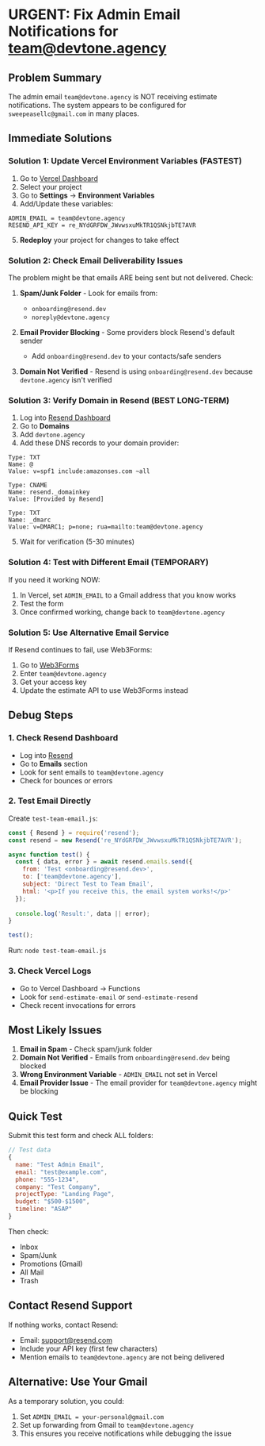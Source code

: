 # URGENT: Fix Admin Email Notifications for team@devtone.agency

## Problem Summary
The admin email `team@devtone.agency` is NOT receiving estimate notifications. The system appears to be configured for `sweepeasellc@gmail.com` in many places.

## Immediate Solutions

### Solution 1: Update Vercel Environment Variables (FASTEST)

1. Go to [Vercel Dashboard](https://vercel.com)
2. Select your project
3. Go to **Settings** → **Environment Variables**
4. Add/Update these variables:

```
ADMIN_EMAIL = team@devtone.agency
RESEND_API_KEY = re_NYdGRFDW_JWvwsxuMkTR1QSNkjbTE7AVR
```

5. **Redeploy** your project for changes to take effect

### Solution 2: Check Email Deliverability Issues

The problem might be that emails ARE being sent but not delivered. Check:

1. **Spam/Junk Folder** - Look for emails from:
   - `onboarding@resend.dev`
   - `noreply@devtone.agency`

2. **Email Provider Blocking** - Some providers block Resend's default sender
   - Add `onboarding@resend.dev` to your contacts/safe senders

3. **Domain Not Verified** - Resend is using `onboarding@resend.dev` because `devtone.agency` isn't verified

### Solution 3: Verify Domain in Resend (BEST LONG-TERM)

1. Log into [Resend Dashboard](https://resend.com)
2. Go to **Domains**
3. Add `devtone.agency`
4. Add these DNS records to your domain provider:

```
Type: TXT
Name: @
Value: v=spf1 include:amazonses.com ~all

Type: CNAME
Name: resend._domainkey
Value: [Provided by Resend]

Type: TXT
Name: _dmarc
Value: v=DMARC1; p=none; rua=mailto:team@devtone.agency
```

5. Wait for verification (5-30 minutes)

### Solution 4: Test with Different Email (TEMPORARY)

If you need it working NOW:

1. In Vercel, set `ADMIN_EMAIL` to a Gmail address that you know works
2. Test the form
3. Once confirmed working, change back to `team@devtone.agency`

### Solution 5: Use Alternative Email Service

If Resend continues to fail, use Web3Forms:

1. Go to [Web3Forms](https://web3forms.com)
2. Enter `team@devtone.agency`
3. Get your access key
4. Update the estimate API to use Web3Forms instead

## Debug Steps

### 1. Check Resend Dashboard
- Log into [Resend](https://resend.com)
- Go to **Emails** section
- Look for sent emails to `team@devtone.agency`
- Check for bounces or errors

### 2. Test Email Directly
Create `test-team-email.js`:

```javascript
const { Resend } = require('resend');
const resend = new Resend('re_NYdGRFDW_JWvwsxuMkTR1QSNkjbTE7AVR');

async function test() {
  const { data, error } = await resend.emails.send({
    from: 'Test <onboarding@resend.dev>',
    to: ['team@devtone.agency'],
    subject: 'Direct Test to Team Email',
    html: '<p>If you receive this, the email system works!</p>'
  });
  
  console.log('Result:', data || error);
}

test();
```

Run: `node test-team-email.js`

### 3. Check Vercel Logs
- Go to Vercel Dashboard → Functions
- Look for `send-estimate-email` or `send-estimate-resend`
- Check recent invocations for errors

## Most Likely Issues

1. **Email in Spam** - Check spam/junk folder
2. **Domain Not Verified** - Emails from `onboarding@resend.dev` being blocked
3. **Wrong Environment Variable** - `ADMIN_EMAIL` not set in Vercel
4. **Email Provider Issue** - The email provider for `team@devtone.agency` might be blocking

## Quick Test

Submit this test form and check ALL folders:

```javascript
// Test data
{
  name: "Test Admin Email",
  email: "test@example.com",
  phone: "555-1234",
  company: "Test Company",
  projectType: "Landing Page",
  budget: "$500-$1500",
  timeline: "ASAP"
}
```

Then check:
- Inbox
- Spam/Junk
- Promotions (Gmail)
- All Mail
- Trash

## Contact Resend Support

If nothing works, contact Resend:
- Email: support@resend.com
- Include your API key (first few characters)
- Mention emails to `team@devtone.agency` are not being delivered

## Alternative: Use Your Gmail

As a temporary solution, you could:
1. Set `ADMIN_EMAIL = your-personal@gmail.com`
2. Set up forwarding from Gmail to `team@devtone.agency`
3. This ensures you receive notifications while debugging the issue